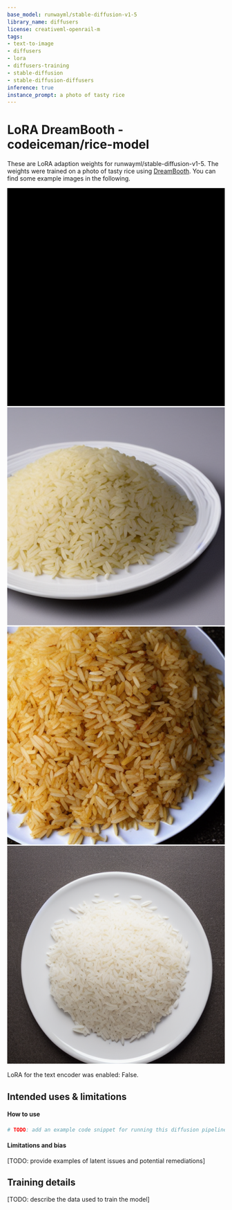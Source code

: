 ```yaml
---
base_model: runwayml/stable-diffusion-v1-5
library_name: diffusers
license: creativeml-openrail-m
tags:
- text-to-image
- diffusers
- lora
- diffusers-training
- stable-diffusion
- stable-diffusion-diffusers
inference: true
instance_prompt: a photo of tasty rice
---
```


<!-- This model card has been generated automatically according to the information the training script had access to. You
should probably proofread and complete it, then remove this comment. -->


# LoRA DreamBooth - codeiceman/rice-model

These are LoRA adaption weights for runwayml/stable-diffusion-v1-5. The weights were trained on a photo of tasty rice using [DreamBooth](https://dreambooth.github.io/). You can find some example images in the following. 

![img_0](./image_0.png)
![img_1](./image_1.png)
![img_2](./image_2.png)
![img_3](./image_3.png)


LoRA for the text encoder was enabled: False.


## Intended uses & limitations

#### How to use

```python
# TODO: add an example code snippet for running this diffusion pipeline
```

#### Limitations and bias

[TODO: provide examples of latent issues and potential remediations]

## Training details

[TODO: describe the data used to train the model]